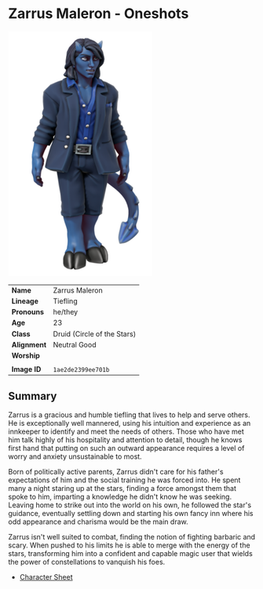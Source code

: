 # Zarrus Maleron - Oneshots

<img src="https://raw.githubusercontent.com/jesskelsall/astarus-images/main/characters/portraits/1ae2de2399ee701b.png" height="500" />

|||
| --- | --- |
| **Name** | Zarrus Maleron |
| **Lineage** | Tiefling |
| **Pronouns** | he/they |
| **Age** | 23 |
| **Class** | Druid (Circle of the Stars) |
| **Alignment** | Neutral Good |
| **Worship** | |
|||
| **Image ID** | `1ae2de2399ee701b` |

## Summary

Zarrus is a gracious and humble tiefling that lives to help and serve others. He is exceptionally well mannered, using his intuition and experience as an innkeeper to identify and meet the needs of others. Those who have met him talk highly of his hospitality and attention to detail, though he knows first hand that putting on such an outward appearance requires a level of worry and anxiety unsustainable to most.

Born of politically active parents, Zarrus didn't care for his father's expectations of him and the social training he was forced into. He spent many a night staring up at the stars, finding a force amongst them that spoke to him, imparting a knowledge he didn't know he was seeking. Leaving home to strike out into the world on his own, he followed the star's guidance, eventually settling down and starting his own fancy inn where his odd appearance and charisma would be the main draw.

Zarrus isn't well suited to combat, finding the notion of fighting barbaric and scary. When pushed to his limits he is able to merge with the energy of the stars, transforming him into a confident and capable magic user that wields the power of constellations to vanquish his foes.

- [Character Sheet](https://www.dndbeyond.com/characters/59162827)
